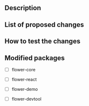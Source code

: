 ## Description

<!--- Write a short description of your changes -->

## List of proposed changes

<!-- Summarize the changes in list format -->

## How to test the changes

<!-- If your changes require a specific way to test them, write here the steps -->

## Modified packages 
- [ ] flower-core
- [ ] flower-react
- [ ] flower-demo
- [ ] flower-devtool

